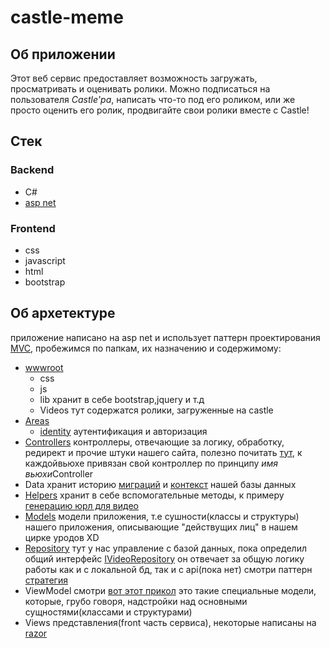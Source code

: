 # castle-meme
## Об приложении
Этот веб сервис предоставляет возможность загружать, просматривать и оценивать ролики. Можно подписаться на пользователя *Castle'ра*, написать что-то под его роликом, или же просто оценить его ролик, продвигайте свои ролики вместе с Castle! 
## Стек
### Backend
- С#
- [asp net](https://metanit.com/sharp/aspnet5/)
### Frontend
- css
- javascript
- html
- bootstrap
## Об архетектуре
приложение написано на asp net и использует паттерн проектирования [MVC](https://ru.wikipedia.org/wiki/Model-View-Controller), пробежимся по папкам, их назначению и содержимому:
- [wwwroot](//github.com/OnlyM1ss/castle-meme/tree/main/castle_web/castle_web/wwwroot)
  - css
  - js
  - lib хранит в себе bootstrap,jquery и т.д
  - Videos тут содержатся ролики, загруженные на castle
- [Areas](//github.com/OnlyM1ss/castle-meme/tree/main/castle_web/castle_web/Areas/) 
  - [identity](//metanit.com/sharp/aspnet5/16.1.php) аутентификация и авторизация
- [Controllers](github.com/OnlyM1ss/castle-meme/tree/main/castle_web/castle_web/Controllers) контроллеры, отвечающие за логику, обработку, редирект и прочие штуки нашего сайта, полезно почитать [тут](//metanit.com/sharp/aspnet5/5.1.php), к каждойвьюхе привязан свой контроллер по принципу *имя вьюхи*Controller
- Data хранит историю [миграций](//metanit.com/sharp/entityframework/3.12.php) и [контекст](//metanit.com/sharp/mvc5/12.3.php) нашей базы данных
- [Helpers](//github.com/OnlyM1ss/castle-meme/tree/main/castle_web/castle_web/Helpers) хранит в себе вспомогательные методы, к примеру [генерацию юрл для видео](https://github.com/OnlyM1ss/castle-meme/blob/main/castle_web/castle_web/Helpers/GenerateUrl.cs)
- [Models](//github.com/OnlyM1ss/castle-meme/tree/main/castle_web/castle_web/Models) модели приложения, т.е сушности(классы и структуры) нашего приложения, описывающие "действущих лиц" в нашем цирке уродов XD
- [Repository](//github.com/OnlyM1ss/castle-meme/tree/main/castle_web/castle_web/Repository) тут у нас управление с базой данных, пока определил общий интерфейс [IVideoRepository](https://github.com/OnlyM1ss/castle-meme/blob/main/castle_web/castle_web/Repository/IVideoRepository.cs) он отвечает за общую логику работы как и с локальной бд, так и с api(пока нет) смотри паттерн [стратегия](//refactoring.guru/ru/design-patterns/strategy) 
- ViewModel смотри [вот этот прикол](//metanit.com/sharp/mvc5/5.17.php) это такие специальные модели, которые, грубо говоря, надстройки над основными сущностями(классами и структурами)
- Views представления(front часть сервиса), некоторые написаны на [razor](//metanit.com/sharp/aspnet5/7.2.php)

